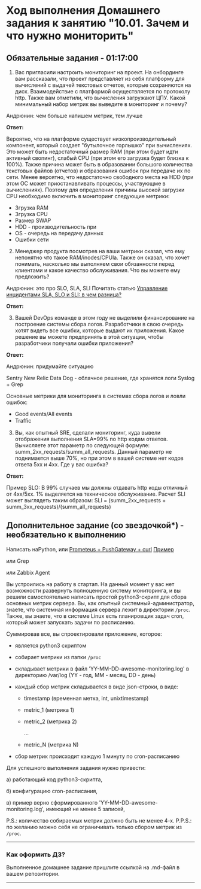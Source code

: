 # Ход выполнения Домашнего задания к занятию "10.01. Зачем и что нужно мониторить"

## Обязательные задания     - 01:17:00

1. Вас пригласили настроить мониторинг на проект. На онбординге вам рассказали, что проект представляет из себя 
платформу для вычислений с выдачей текстовых отчетов, которые сохраняются на диск. Взаимодействие с платформой 
осуществляется по протоколу http. Также вам отметили, что вычисления загружают ЦПУ. Какой минимальный набор метрик вы
выведите в мониторинг и почему?

Андрюнин: чем больше напишем метрик, тем лучше

**Ответ:**

Вероятно, что на платформе существует низкопроизводительный компонент, который создает "бутылочное горлышко" при вычислениях.
Это может быть недостаточный размер RAM (при этом будет идти активный свопинг), слабый CPU (при этом его загрузка будет близка к 100%).
Также причина может быть в образовании большого количества текстовых файлов (отчетов) и образования ошибок при передаче их по сети.
Менее вероятно, что недостаточно свободного места на HDD (при этом ОС может приостанавливать процессы, участвующме в вычислениях). Поэтому для определения
причины высокой загрузки CPU необходимо включить в мониторинг следующие метрики:

* Згрузка RAM
* Згрузка CPU
* Размер SWAP
* HDD - производительность при
* OS - очередь на передачу данных
* Ошибки сети
 



2. Менеджер продукта посмотрев на ваши метрики сказал, что ему непонятно что такое RAM/inodes/CPUla. Также он сказал, 
что хочет понимать, насколько мы выполняем свои обязанности перед клиентами и какое качество обслуживания. Что вы 
можете ему предложить?

Андрюнин: это про SLO, SLA, SLI
Почитать статью [Управление инцидентами SLA, SLO и SLI: в чем разница?](https://www.atlassian.com/ru/incident-management/kpis/sla-vs-slo-vs-sli)

**Ответ:**



3. Вашей DevOps команде в этом году не выделили финансирование на построение системы сбора логов. Разработчики в свою 
очередь хотят видеть все ошибки, которые выдают их приложения. Какое решение вы можете предпринять в этой ситуации, 
чтобы разработчики получали ошибки приложения?

**Ответ:**

Андрюнин: придумайте ситуацию

Sentry
New Relic 
Data Dog - облачное решение, где хранятся логи
Syslog + Grep

Основные метрики для мониторинга в системах
сбора логов и ловли ошибок:
- Good events/All events
- Trafﬁc



3. Вы, как опытный SRE, сделали мониторинг, куда вывели отображения выполнения SLA=99% по http кодам ответов. 
Вычисляете этот параметр по следующей формуле: summ_2xx_requests/summ_all_requests. Данный параметр не поднимается выше 
70%, но при этом в вашей системе нет кодов ответа 5xx и 4xx. Где у вас ошибка?

**Ответ:**

Пример SLO:
В 99% случаев мы должны отдавать http коды отличный от 4xx/5xx. 1%
выделяется на техническое обслуживание.
Расчет SLI может выглядеть таким образом:
SLI = (summ_2xx_requests + summ_3xx_requests)/(summ_all_requests)



## Дополнительное задание (со звездочкой*) - необязательно к выполнению

Написать наPython, или [Prometeus + PushGateway + curl](https://prometheus.io/docs/practices/pushing/) [Пример](https://github.com/prometheus/pushgateway#command-line)

или Grep

или Zabbix Agent


Вы устроились на работу в стартап. На данный момент у вас нет возможности развернуть полноценную систему 
мониторинга, и вы решили самостоятельно написать простой python3-скрипт для сбора основных метрик сервера. Вы, как 
опытный системный-администратор, знаете, что системная информация сервера лежит в директории `/proc`. 
Также, вы знаете, что в системе Linux есть  планировщик задач cron, который может запускать задачи по расписанию.

Суммировав все, вы спроектировали приложение, которое:
- является python3 скриптом
- собирает метрики из папки `/proc`
- складывает метрики в файл 'YY-MM-DD-awesome-monitoring.log' в директорию /var/log 
(YY - год, MM - месяц, DD - день)
- каждый сбор метрик складывается в виде json-строки, в виде:
  + timestamp (временная метка, int, unixtimestamp)
  + metric_1 (метрика 1)
  + metric_2 (метрика 2)
  
     ...
     
  + metric_N (метрика N)
  
- сбор метрик происходит каждую 1 минуту по cron-расписанию

Для успешного выполнения задания нужно привести:

а) работающий код python3-скрипта,

б) конфигурацию cron-расписания,

в) пример верно сформированного 'YY-MM-DD-awesome-monitoring.log', имеющий не менее 5 записей,

P.S.: количество собираемых метрик должно быть не менее 4-х.
P.P.S.: по желанию можно себя не ограничивать только сбором метрик из `/proc`.

---

### Как оформить ДЗ?

Выполненное домашнее задание пришлите ссылкой на .md-файл в вашем репозитории.

---
